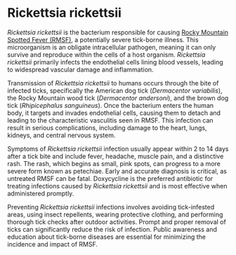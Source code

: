 <!--
source: gpt-40
tags: ticks bacteria
-->

# Rickettsia rickettsii

*Rickettsia rickettsii* is the bacterium responsible for causing [Rocky Mountain Spotted Fever (RMSF)](../rocky-mountain-spotted-fever), a potentially severe tick-borne illness. This microorganism is an obligate intracellular pathogen, meaning it can only survive and reproduce within the cells of a host organism. *Rickettsia rickettsii* primarily infects the endothelial cells lining blood vessels, leading to widespread vascular damage and inflammation.

Transmission of *Rickettsia rickettsii* to humans occurs through the bite of infected ticks, specifically the American dog tick (*Dermacentor variabilis*), the Rocky Mountain wood tick (*Dermacentor andersoni*), and the brown dog tick (*Rhipicephalus sanguineus*). Once the bacterium enters the human body, it targets and invades endothelial cells, causing them to detach and leading to the characteristic vasculitis seen in RMSF. This infection can result in serious complications, including damage to the heart, lungs, kidneys, and central nervous system.

Symptoms of *Rickettsia rickettsii* infection usually appear within 2 to 14 days after a tick bite and include fever, headache, muscle pain, and a distinctive rash. The rash, which begins as small, pink spots, can progress to a more severe form known as petechiae. Early and accurate diagnosis is critical, as untreated RMSF can be fatal. Doxycycline is the preferred antibiotic for treating infections caused by *Rickettsia rickettsii* and is most effective when administered promptly.

Preventing *Rickettsia rickettsii* infections involves avoiding tick-infested areas, using insect repellents, wearing protective clothing, and performing thorough tick checks after outdoor activities. Prompt and proper removal of ticks can significantly reduce the risk of infection. Public awareness and education about tick-borne diseases are essential for minimizing the incidence and impact of RMSF.
